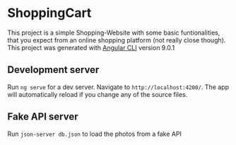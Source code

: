 # ShoppingCart

This project is a simple Shopping-Website with some basic funtionalities, that you expect from an online shopping platform (not really close though).
<br /> This project was generated with [Angular CLI](https://github.com/angular/angular-cli) version 9.0.1  


## Development server

Run `ng serve` for a dev server. Navigate to `http://localhost:4200/`. The app will automatically reload if you change any of the source files.

## Fake API server

Run `json-server db.json` to load the photos from a fake API
